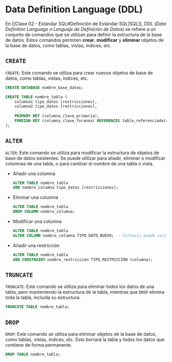 # Data Definition Language (DDL)

En [[Clase 02 - Estándar SQL#Definición de Estándar SQL|SQL]], DDL (_Data Definition Language o Lenguaje de Definición de Datos_) se refiere a un conjunto de comandos que se utilizan para definir la estructura de la base de datos. Estos comandos permiten **crear**, **modificar** y **eliminar** objetos de la base de datos, como tablas, vistas, índices, etc.

## `CREATE`

`CREATE`: Este comando se utiliza para crear nuevos objetos de base de datos, como tablas, vistas, índices, etc.

```sql
CREATE DATABASE nombre_base_datos;
```

```sql
CREATE TABLE nombre_tabla (
    columna1 tipo_datos [restricciones],
    columna2 tipo_datos [restricciones],
    ...
    PRIMARY KEY (columna_clave_primaria),
    FOREIGN KEY (columna_clave_foranea) REFERENCES tabla_referenciada(columna_referenciada)
);
```

## `ALTER`

`ALTER`: Este comando se utiliza para modificar la estructura de objetos de base de datos existentes. Se puede utilizar para añadir, eliminar o modificar columnas de una tabla, o para cambiar el nombre de una tabla o vista.

- Añadir una columna

  ```sql
  ALTER TABLE nombre_tabla
  ADD nombre_columna tipo_datos [restricciones];
  ```

- Eliminar una columna

  ```sql
  ALTER TABLE nombre_tabla
  DROP COLUMN nombre_columna;
  ```

- Modificar una columna

  ```sql
  ALTER TABLE nombre_tabla
  ALTER COLUMN nombre_columna TIPO_DATO_NUEVO; -- Sintaxis puede variar por DBMS
  ```

- Añadir una restricción

  ```sql
  ALTER TABLE nombre_tabla
  ADD CONSTRAINT nombre_restriccion TIPO_RESTRICCION (columna);
  ```

## `TRUNCATE`

`TRUNCATE`: Este comando se utiliza para eliminar todos los datos de una tabla, pero manteniendo la estructura de la tabla, mientras que `DROP` elimina toda la tabla, incluida su estructura.

```sql
TRUNCATE TABLE nombre_tabla;
```

## `DROP`

`DROP`: Este comando se utiliza para eliminar objetos de la base de datos, como tablas, vistas, índices, etc. Esto borrará la tabla y todos los datos que contiene de forma permanente.

```sql
DROP TABLE nombre_tabla;
```

